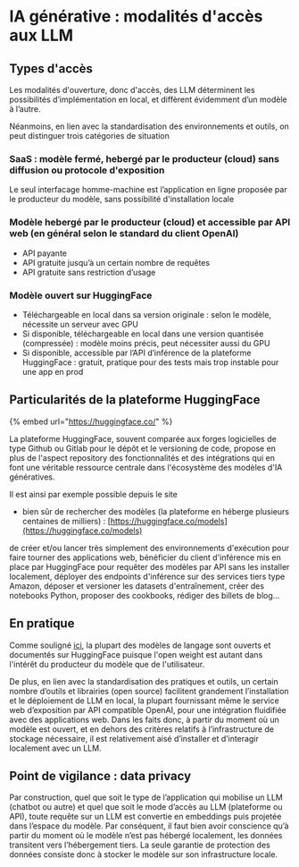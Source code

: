 # IA générative : modalités d'accès aux LLM

## Types d'accès

Les modalités d'ouverture, donc d'accès, des LLM déterminent les possibilités d’implémentation en local, et diffèrent évidemment d’un modèle à l’autre.

Néanmoins, en lien avec la standardisation des environnements et outils, on peut distinguer trois catégories de situation&#x20;

### SaaS : modèle fermé, hebergé par le producteur (cloud) sans diffusion ou protocole d'exposition

Le seul interfacage homme-machine est l’application en ligne proposée par le producteur du modèle, sans possibilité d'installation locale

### Modèle hebergé par le producteur (cloud) et accessible par API web (en général selon le standard du client OpenAI)

* API payante
* API gratuite jusqu’à un certain nombre de requêtes
* API gratuite sans restriction d’usage

### Modèle ouvert sur HuggingFace

* Téléchargeable en local dans sa version originale : selon le modèle, nécessite un serveur avec GPU
* Si disponible, téléchargeable en local dans une version quantisée  (compressée) : modèle moins précis, peut nécessiter aussi du GPU
* Si disponible, accessible par l’API d’inférence de la plateforme HuggingFace : gratuit, pratique pour des tests mais trop instable pour une app en prod

## Particularités de la plateforme HuggingFace

{% embed url="https://huggingface.co/" %}

La plateforme HuggingFace, souvent comparée aux forges logicielles de type Github ou Gitlab pour le dépôt et le versioning de code, propose en plus de l'aspect repository des fonctionnalités et des intégrations qui en font une véritable ressource centrale dans l'écosystème des modèles d'IA génératives.&#x20;

Il est ainsi par exemple possible depuis le site&#x20;

* bien sûr de rechercher des modèles (la plateforme en héberge plusieurs centaines de milliers) : [https://huggingface.co/models](https://huggingface.co/models)

de créer et/ou lancer très simplement des environnements d'exécution pour faire tourner des applications web, bénéficier du client d'inférence mis en place par HuggingFace pour requêter des modèles par API sans les installer localement, déployer des endpoints d'inférence sur des services tiers type Amazon, déposer et versioner les datasets d'entraînement, créer des notebooks Python, proposer des cookbooks, rédiger des billets de blog...

## En pratique

Comme souligné [ici](ia-generative-domaines-dapplications.md), la plupart des modèles de langage sont ouverts et documentés sur HuggingFace puisque l'open weight est autant dans l'intérêt du producteur du modèle que de l'utilisateur.

De plus, en lien avec la standardisation des pratiques et outils, un certain nombre d’outils et librairies (open source) facilitent grandement l’installation et le déploiement de LLM en local, la plupart fournissant même le service web d’exposition par API compatible OpenAI, pour une intégration fluidifiée avec des applications web. Dans les faits donc, à partir du moment où un modèle est ouvert, et en dehors des critères relatifs à l’infrastructure de stockage nécessaire, il est relativement aisé d’installer et d’interagir localement avec un LLM.

## Point de vigilance : data privacy

Par construction, quel que soit le type de l’application qui mobilise un LLM (chatbot ou autre) et quel que soit le mode d’accès au LLM (plateforme ou API), toute requête sur un LLM est convertie en embeddings puis projetée dans l’espace du modèle. Par conséquent, il faut bien avoir conscience qu’à partir du moment où le modèle n’est pas hébergé localement, les données transitent vers l’hébergement tiers. La seule garantie de protection des données consiste donc à stocker le modèle sur son infrastructure locale.
